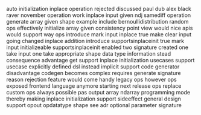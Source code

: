 auto initialization inplace operation rejected discussed paul dub alex black raver november operation work inplace input given ndj samediff operation generate array given shape example include bernoullidistribution random ops effectively initialize array given consistency point view would nice apis would support way ops introduce mark input inplace true make clear input going changed inplace addition introduce supportsinplaceinit true mark input initializeable supportsinplaceinit enabled two signature created one take input one take appropriate shape data type information stead consequence advantage get support inplace initialization usecases support usecase explicitly defined dsl instead implicit support code generator disadvantage codegen becomes complex requires generate signature reason rejection feature would come handy legacy ops however ops exposed frontend language anymore starting next release ops replace custom ops always possible pas output array ndarray programming mode thereby making inplace initialization support sideeffect general design support opout opdatatype shape see adr optional parameter signature